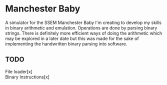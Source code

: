 # Manchester Baby

A simulator for the SSEM Manchester Baby I'm creating to develop my skills in binary arithmetic and emulation. Operations are done by parsing binary strings. There is definitely more efficient ways of doing the arithmetic which may be explored in a later date but this was made for the sake of implementing the handwritten binary parsing into software. 

## TODO

File loader[x]  
Binary Instructions[x]  
